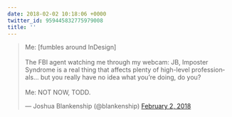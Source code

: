 ```yaml
---
date: 2018-02-02 10:18:06 +0000
twitter_id: 959445832775979008
title: ''
---
```


<blockquote class="twitter-tweet"><p lang="en" dir="ltr">Me: [fumbles around InDesign]<br><br>The FBI agent watching me through my webcam: JB, Imposter Syndrome is a real thing that affects plenty of high-level professionals... but you really have no idea what you’re doing, do you?<br><br>Me: NOT NOW, TODD.</p>&mdash; Joshua Blankenship (@blankenship) <a href="https://twitter.com/blankenship/status/959445548456607745?ref_src=twsrc%5Etfw">February 2, 2018</a></blockquote>
<script async src="https://platform.twitter.com/widgets.js" charset="utf-8"></script>

